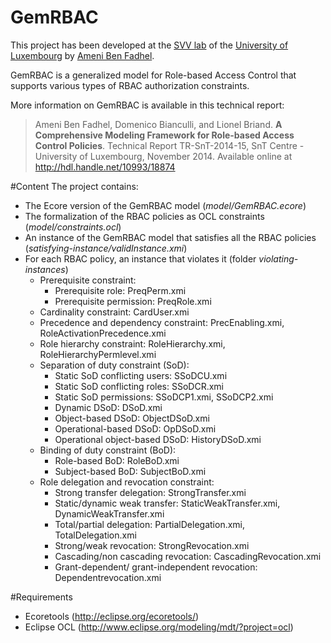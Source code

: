GemRBAC
============
This project has been developed at the [SVV lab](http://www.svv.lu) of the [University of Luxembourg](http://wwwen.uni.lu) by [Ameni Ben Fadhel](http://wwwen.uni.lu/snt/people/ameni_ben_fadhel).

GemRBAC is a generalized model for Role-based Access Control that supports various types of RBAC authorization constraints.

More information on GemRBAC is available in this technical report:

> Ameni Ben Fadhel, Domenico Bianculli, and Lionel Briand. __A
> Comprehensive Modeling Framework for Role-based Access Control
> Policies__. Technical Report TR-SnT-2014-15, SnT Centre - University
> of Luxembourg, November 2014.  Available online at http://hdl.handle.net/10993/18874

#Content
The project contains:

* The Ecore version of the GemRBAC model (*model/GemRBAC.ecore*)
* The formalization of the RBAC policies as OCL constraints (*model/constraints.ocl*)
* An instance of the GemRBAC model that satisfies all the RBAC policies (*satisfying-instance/validInstance.xmi*)
* For each RBAC policy, an instance that violates it (folder *violating-instances*)
  * Prerequisite constraint:
    * Prerequisite role: PreqPerm.xmi
    * Prerequisite permission: PreqRole.xmi
  * Cardinality constraint: CardUser.xmi
  * Precedence and dependency constraint: PrecEnabling.xmi, RoleActivationPrecedence.xmi
  * Role hierarchy constraint: RoleHierarchy.xmi, RoleHierarchyPermlevel.xmi
  * Separation of duty constraint (SoD):
    * Static SoD conflicting users: SSoDCU.xmi
    * Static SoD conflicting roles: SSoDCR.xmi
    * Static SoD permissions: SSoDCP1.xmi, SSoDCP2.xmi
    * Dynamic DSoD: DSoD.xmi
    * Object-based DSoD: ObjectDSoD.xmi
    * Operational-based DSoD: OpDSoD.xmi
    * Operational object-based DSoD: HistoryDSoD.xmi
  * Binding of duty constraint (BoD):
    * Role-based BoD: RoleBoD.xmi
    * Subject-based BoD: SubjectBoD.xmi
  * Role delegation and revocation constraint:
    * Strong transfer delegation: StrongTransfer.xmi
    * Static/dynamic weak transfer: StaticWeakTransfer.xmi, DynamicWeakTransfer.xmi 
    * Total/partial delegation: PartialDelegation.xmi, TotalDelegation.xmi
    * Strong/weak revocation: StrongRevocation.xmi
    * Cascading/non cascading revocation: CascadingRevocation.xmi
    * Grant-dependent/ grant-independent revocation: Dependentrevocation.xmi

#Requirements
* Ecoretools (http://eclipse.org/ecoretools/)
* Eclipse OCL (http://www.eclipse.org/modeling/mdt/?project=ocl)
